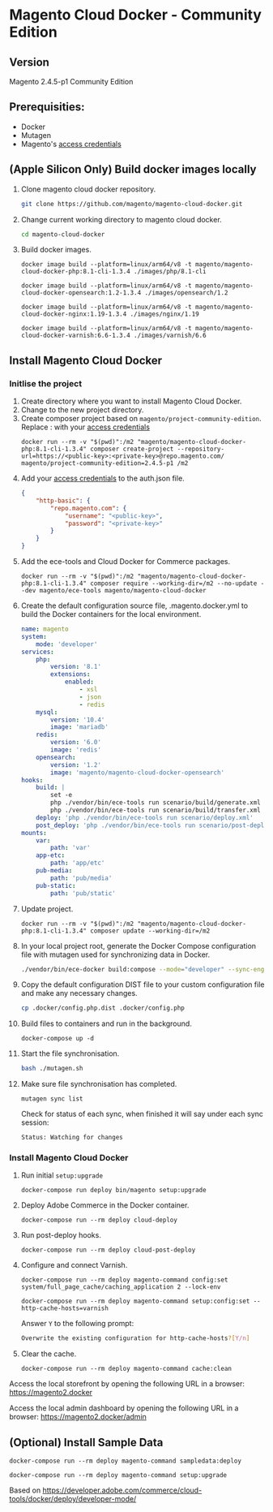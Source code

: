 # Magento Cloud Docker - Community Edition

## Version
Magento 2.4.5-p1 Community Edition

## Prerequisities:
- Docker
- Mutagen
- Magento's [access credentials](https://experienceleague.adobe.com/docs/commerce-operations/installation-guide/prerequisites/authentication-keys.html)

## (Apple Silicon Only) Build docker images locally
1. Clone magento cloud docker repository.
    ```bash
    git clone https://github.com/magento/magento-cloud-docker.git
    ```
2. Change current working directory to magento cloud docker.
    ```bash
    cd magento-cloud-docker
    ```
3. Build docker images.
    ```docker
    docker image build --platform=linux/arm64/v8 -t magento/magento-cloud-docker-php:8.1-cli-1.3.4 ./images/php/8.1-cli

    docker image build --platform=linux/arm64/v8 -t magento/magento-cloud-docker-opensearch:1.2-1.3.4 ./images/opensearch/1.2
    
    docker image build --platform=linux/arm64/v8 -t magento/magento-cloud-docker-nginx:1.19-1.3.4 ./images/nginx/1.19
    
    docker image build --platform=linux/arm64/v8 -t magento/magento-cloud-docker-varnish:6.6-1.3.4 ./images/varnish/6.6
    ```

## Install Magento Cloud Docker

### Initlise the project
1. Create directory where you want to install Magento Cloud Docker.
2. Change to the new project directory.
3. Create composer project based on `magento/project-community-edition`.
   Replace <public-key>:<private-key> with your [access credentials](https://experienceleague.adobe.com/docs/commerce-operations/installation-guide/prerequisites/authentication-keys.html)
    ```docker
    docker run --rm -v "$(pwd)":/m2 "magento/magento-cloud-docker-php:8.1-cli-1.3.4" composer create-project --repository-url=https://<public-key>:<private-key>@repo.magento.com/ magento/project-community-edition=2.4.5-p1 /m2
    ```
4. Add your [access credentials](https://experienceleague.adobe.com/docs/commerce-operations/installation-guide/prerequisites/authentication-keys.html) to the auth.json file.
    ```json
    {
        "http-basic": {
            "repo.magento.com": {
                "username": "<public-key>",
                "password": "<private-key>"
            }
        }
    }
    ```
5. Add the ece-tools and Cloud Docker for Commerce packages.
    ```docker
    docker run --rm -v "$(pwd)":/m2 "magento/magento-cloud-docker-php:8.1-cli-1.3.4" composer require --working-dir=/m2 --no-update --dev magento/ece-tools magento/magento-cloud-docker
    ```
6. Create the default configuration source file, .magento.docker.yml to build the Docker containers for the local environment.
    ```yml
    name: magento
    system:
        mode: 'developer' 
    services:
        php:
            version: '8.1'
            extensions:
                enabled:
                    - xsl
                    - json
                    - redis
        mysql:
            version: '10.4'
            image: 'mariadb'
        redis:
            version: '6.0'
            image: 'redis'
        opensearch:
            version: '1.2'
            image: 'magento/magento-cloud-docker-opensearch'
    hooks:
        build: |
            set -e
            php ./vendor/bin/ece-tools run scenario/build/generate.xml
            php ./vendor/bin/ece-tools run scenario/build/transfer.xml
        deploy: 'php ./vendor/bin/ece-tools run scenario/deploy.xml'
        post_deploy: 'php ./vendor/bin/ece-tools run scenario/post-deploy.xml'
    mounts:
        var:
            path: 'var'
        app-etc:
            path: 'app/etc'
        pub-media:
            path: 'pub/media'
        pub-static:
            path: 'pub/static'
   ```
7. Update project.
    ```docker
    docker run --rm -v "$(pwd)":/m2 "magento/magento-cloud-docker-php:8.1-cli-1.3.4" composer update --working-dir=/m2
    ```
8. In your local project root, generate the Docker Compose configuration file with mutagen used for synchronizing data in Docker.
    ```bash
    ./vendor/bin/ece-docker build:compose --mode="developer" --sync-engine="mutagen"
    ```
9.  Copy the default configuration DIST file to your custom configuration file and make any necessary changes.
    ```bash
    cp .docker/config.php.dist .docker/config.php
    ```
10. Build files to containers and run in the background.
    ```docker
    docker-compose up -d
    ```
11. Start the file synchronisation.
    ```bash
    bash ./mutagen.sh
    ```
12. Make sure file synchronisation has completed.
    ```mutagen
    mutagen sync list
    ```
    Check for status of each sync, when finished it will say under each sync session:
    ```
    Status: Watching for changes
    ```
### Install Magento Cloud Docker
1. Run initial `setup:upgrade`
    ```docker
    docker-compose run deploy bin/magento setup:upgrade
    ```
2. Deploy Adobe Commerce in the Docker container.
    ```docker
    docker-compose run --rm deploy cloud-deploy
    ```
3. Run post-deploy hooks.
    ```docker
    docker-compose run --rm deploy cloud-post-deploy
    ```
4. Configure and connect Varnish.
    ```docker
    docker-compose run --rm deploy magento-command config:set system/full_page_cache/caching_application 2 --lock-env
    
    docker-compose run --rm deploy magento-command setup:config:set --http-cache-hosts=varnish
    ```
    Answer `Y` to the following prompt:  
    ```bash
    Overwrite the existing configuration for http-cache-hosts?[Y/n]
    ```
4. Clear the cache.
    ```docker
    docker-compose run --rm deploy magento-command cache:clean
    ```

Access the local storefront by opening the following URL in a browser:  
https://magento2.docker

Access the local admin dashboard by opening the following URL in a browser:
https://magento2.docker/admin

## (Optional) Install Sample Data
```docker
docker-compose run --rm deploy magento-command sampledata:deploy

docker-compose run --rm deploy magento-command setup:upgrade
```

Based on https://developer.adobe.com/commerce/cloud-tools/docker/deploy/developer-mode/
